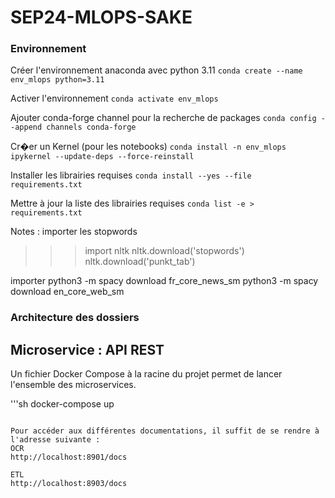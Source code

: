 # SEP24-MLOPS-SAKE

### Environnement
Créer l'environnement anaconda avec python 3.11
```conda create --name env_mlops python=3.11```

Activer l'environnement
```conda activate env_mlops```

Ajouter conda-forge channel pour la recherche de packages
```conda config --append channels conda-forge```

Cr�er un Kernel (pour les notebooks)
```conda install -n env_mlops ipykernel --update-deps --force-reinstall```

Installer les librairies requises
```conda install --yes --file requirements.txt```

Mettre à jour la liste des librairies requises
```conda list -e > requirements.txt```

Notes : 
importer les stopwords
>>> import nltk
>>> nltk.download('stopwords')
>>> nltk.download('punkt_tab')

importer 
python3 -m spacy download fr_core_news_sm
python3 -m spacy download en_core_web_sm

### Architecture des dossiers


## Microservice : API REST
Un fichier Docker Compose à la racine du projet permet de lancer l'ensemble des microservices.

'''sh
docker-compose up
```

Pour accéder aux différentes documentations, il suffit de se rendre à l'adresse suivante :
OCR
http://localhost:8901/docs

ETL
http://localhost:8903/docs
